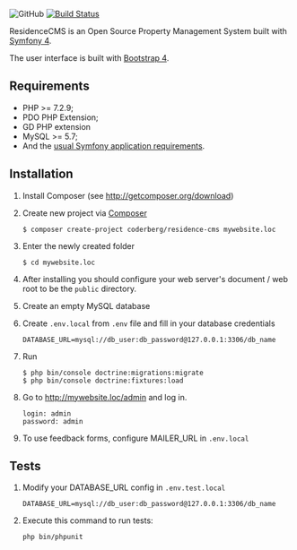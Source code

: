 ![GitHub](https://img.shields.io/github/license/mashape/apistatus.svg) [![Build Status](https://travis-ci.org/Coderberg/ResidenceCMS.svg?branch=master)](https://travis-ci.org/Coderberg/ResidenceCMS)

ResidenceCMS is an Open Source Property Management System built with [Symfony 4][1].

The user interface is built with [Bootstrap 4][2].


## Requirements

- PHP >= 7.2.9;
- PDO PHP Extension;
- GD PHP extension
- MySQL >= 5.7;
- And the [usual Symfony application requirements][3].

## Installation

1. Install Composer (see http://getcomposer.org/download)

2. Create new project via [Composer][4]

   ```
   $ composer create-project coderberg/residence-cms mywebsite.loc
   ```
2. Enter the newly created folder

   ```
   $ cd mywebsite.loc
   ```

4. After installing you should configure your web server's document / web root to be the ```public``` directory.

5. Create an empty MySQL database

6. Create ```.env.local``` from ```.env``` file and fill in your database credentials

    ```
    DATABASE_URL=mysql://db_user:db_password@127.0.0.1:3306/db_name
    ```

7. Run

    ```
    $ php bin/console doctrine:migrations:migrate
    $ php bin/console doctrine:fixtures:load
    ```

8. Go to http://mywebsite.loc/admin and log in.

   ```
   login: admin
   password: admin
   ```
   
9. To use feedback forms, configure MAILER_URL in ```.env.local```
   
## Tests

1. Modify your DATABASE_URL config in ```.env.test.local```
   
   ```
   DATABASE_URL=mysql://db_user:db_password@127.0.0.1:3306/db_name
   ```

2. Execute this command to run tests:

   ```
   php bin/phpunit
   ```

[1]: https://symfony.com/
[2]: https://getbootstrap.com
[3]: https://symfony.com/doc/current/reference/requirements.html
[4]: https://getcomposer.org/doc/03-cli.md#create-project
